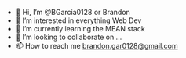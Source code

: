 - 👋 Hi, I’m @BGarcia0128 or Brandon
- 👀 I’m interested in everything Web Dev
- 🌱 I’m currently learning the MEAN stack
- 💞️ I’m looking to collaborate on ...
- 📫 How to reach me brandon.gar0128@gmail.com

<!---
BGarcia0128/BGarcia0128 is a ✨ special ✨ repository because its `README.md` (this file) appears on your GitHub profile.
You can click the Preview link to take a look at your changes.
--->
